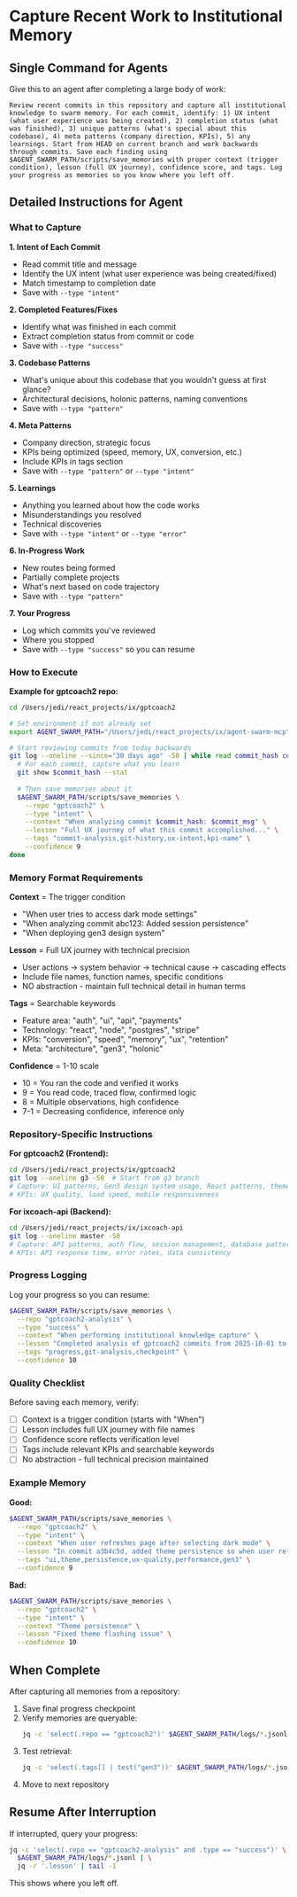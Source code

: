 # Capture Recent Work to Institutional Memory

## Single Command for Agents

Give this to an agent after completing a large body of work:

```
Review recent commits in this repository and capture all institutional knowledge to swarm memory. For each commit, identify: 1) UX intent (what user experience was being created), 2) completion status (what was finished), 3) unique patterns (what's special about this codebase), 4) meta patterns (company direction, KPIs), 5) any learnings. Start from HEAD on current branch and work backwards through commits. Save each finding using $AGENT_SWARM_PATH/scripts/save_memories with proper context (trigger condition), lesson (full UX journey), confidence score, and tags. Log your progress as memories so you know where you left off.
```

## Detailed Instructions for Agent

### What to Capture

**1. Intent of Each Commit**
- Read commit title and message
- Identify the UX intent (what user experience was being created/fixed)
- Match timestamp to completion date
- Save with `--type "intent"`

**2. Completed Features/Fixes**
- Identify what was finished in each commit
- Extract completion status from commit or code
- Save with `--type "success"`

**3. Codebase Patterns**
- What's unique about this codebase that you wouldn't guess at first glance?
- Architectural decisions, holonic patterns, naming conventions
- Save with `--type "pattern"`

**4. Meta Patterns**
- Company direction, strategic focus
- KPIs being optimized (speed, memory, UX, conversion, etc.)
- Include KPIs in tags section
- Save with `--type "pattern"` or `--type "intent"`

**5. Learnings**
- Anything you learned about how the code works
- Misunderstandings you resolved
- Technical discoveries
- Save with `--type "intent"` or `--type "error"`

**6. In-Progress Work**
- New routes being formed
- Partially complete projects
- What's next based on code trajectory
- Save with `--type "pattern"`

**7. Your Progress**
- Log which commits you've reviewed
- Where you stopped
- Save with `--type "success"` so you can resume

### How to Execute

**Example for gptcoach2 repo:**

```bash
cd /Users/jedi/react_projects/ix/gptcoach2

# Set environment if not already set
export AGENT_SWARM_PATH="/Users/jedi/react_projects/ix/agent-swarm-mcp"

# Start reviewing commits from today backwards
git log --oneline --since="30 days ago" -50 | while read commit_hash commit_msg; do
  # For each commit, capture what you learn
  git show $commit_hash --stat
  
  # Then save memories about it
  $AGENT_SWARM_PATH/scripts/save_memories \
    --repo "gptcoach2" \
    --type "intent" \
    --context "When analyzing commit $commit_hash: $commit_msg" \
    --lesson "Full UX journey of what this commit accomplished..." \
    --tags "commit-analysis,git-history,ux-intent,kpi-name" \
    --confidence 9
done
```

### Memory Format Requirements

**Context** = The trigger condition
- "When user tries to access dark mode settings"
- "When analyzing commit abc123: Added session persistence"
- "When deploying gen3 design system"

**Lesson** = Full UX journey with technical precision
- User actions → system behavior → technical cause → cascading effects
- Include file names, function names, specific conditions
- NO abstraction - maintain full technical detail in human terms

**Tags** = Searchable keywords
- Feature area: "auth", "ui", "api", "payments"
- Technology: "react", "node", "postgres", "stripe"
- KPIs: "conversion", "speed", "memory", "ux", "retention"
- Meta: "architecture", "gen3", "holonic"

**Confidence** = 1-10 scale
- 10 = You ran the code and verified it works
- 9 = You read code, traced flow, confirmed logic
- 8 = Multiple observations, high confidence
- 7-1 = Decreasing confidence, inference only

### Repository-Specific Instructions

**For gptcoach2 (Frontend):**
```bash
cd /Users/jedi/react_projects/ix/gptcoach2
git log --oneline g3 -50  # Start from g3 branch
# Capture: UI patterns, Gen3 design system usage, React patterns, theme system
# KPIs: UX quality, load speed, mobile responsiveness
```

**For ixcoach-api (Backend):**
```bash
cd /Users/jedi/react_projects/ix/ixcoach-api
git log --oneline master -50
# Capture: API patterns, auth flow, session management, database patterns
# KPIs: API response time, error rates, data consistency
```

### Progress Logging

Log your progress so you can resume:

```bash
$AGENT_SWARM_PATH/scripts/save_memories \
  --repo "gptcoach2-analysis" \
  --type "success" \
  --context "When performing institutional knowledge capture" \
  --lesson "Completed analysis of gptcoach2 commits from 2025-10-01 to 2025-10-30. Reviewed 47 commits on g3 branch. Captured 23 intent memories, 15 pattern memories, 9 completion memories. Next: analyze ixcoach-api starting from HEAD on master branch." \
  --tags "progress,git-analysis,checkpoint" \
  --confidence 10
```

### Quality Checklist

Before saving each memory, verify:
- [ ] Context is a trigger condition (starts with "When")
- [ ] Lesson includes full UX journey with file names
- [ ] Confidence score reflects verification level
- [ ] Tags include relevant KPIs and searchable keywords
- [ ] No abstraction - full technical precision maintained

### Example Memory

**Good:**
```bash
$AGENT_SWARM_PATH/scripts/save_memories \
  --repo "gptcoach2" \
  --type "intent" \
  --context "When user refreshes page after selecting dark mode" \
  --lesson "In commit a3b4c5d, added theme persistence so when user refreshes browser after selecting dark mode in /settings, they still see dark theme instead of flashing to light theme first. This works because App.js componentDidMount now reads user_preferences.theme from database via getUserPreferences() API call before first render, and initializes ThemeContext with saved value. Previously it defaulted to light theme then switched after API response came back, causing flash. KPI impact: reduces visual jank, improves perceived performance." \
  --tags "ui,theme,persistence,ux-quality,performance,gen3" \
  --confidence 9
```

**Bad:**
```bash
$AGENT_SWARM_PATH/scripts/save_memories \
  --repo "gptcoach2" \
  --type "intent" \
  --context "Theme persistence" \
  --lesson "Fixed theme flashing issue" \
  --confidence 10
```

## When Complete

After capturing all memories from a repository:

1. Save final progress checkpoint
2. Verify memories are queryable:
   ```bash
   jq -c 'select(.repo == "gptcoach2")' $AGENT_SWARM_PATH/logs/*.jsonl | wc -l
   ```
3. Test retrieval:
   ```bash
   jq -c 'select(.tags[] | test("gen3"))' $AGENT_SWARM_PATH/logs/*.jsonl | head -5
   ```
4. Move to next repository

## Resume After Interruption

If interrupted, query your progress:

```bash
jq -c 'select(.repo == "gptcoach2-analysis" and .type == "success")' \
  $AGENT_SWARM_PATH/logs/*.jsonl | \
  jq -r '.lesson' | tail -1
```

This shows where you left off.
